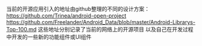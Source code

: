当前的开源应用引入的地址由github整理的不同的设计方案：
      https://github.com/Trinea/android-open-project
      https://github.com/Freelander/Android_Data/blob/master/Android-Librarys-Top-100.md
      这些地址分别记录了当前的网络上的开源项目
以及自己在开发过程中开发的一些新的功能组件或UI组件